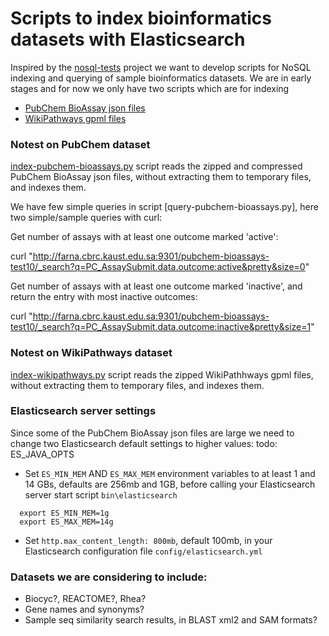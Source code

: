 # Scripts to index bioinformatics datasets with Elasticsearch 

Inspired by the [nosql-tests](https://github.com/weinberger/nosql-tests/)
project we want to develop scripts for NoSQL indexing and querying of
sample bioinformatics datasets.
We are in early stages and for now we only have two scripts which are
for indexing
* [PubChem BioAssay json files](ftp://ftp.ncbi.nlm.nih.gov/pubchem/Bioassay/JSON/)
* [WikiPathways gpml files](http://www.wikipathways.org/index.php/Download_Pathways)

### Notest on PubChem dataset 

[index-pubchem-bioassays.py](index-pubchem-bioassays.py) script reads
the zipped and compressed PubChem BioAssay json files,
without extracting them to temporary files, and indexes them.

We have few simple queries in script [query-pubchem-bioassays.py],
here two simple/sample queries with curl:

Get number of assays with at least one outcome marked 'active':

  curl "http://farna.cbrc.kaust.edu.sa:9301/pubchem-bioassays-test10/_search?q=PC_AssaySubmit.data.outcome:active&pretty&size=0"

Get number of assays with at least one outcome marked 'inactive', and return the entry with most inactive outcomes:

  curl "http://farna.cbrc.kaust.edu.sa:9301/pubchem-bioassays-test10/_search?q=PC_AssaySubmit.data.outcome:inactive&pretty&size=1"

 
### Notest on WikiPathways dataset 

[index-wikipathways.py](index-wikipathways.py) script reads
the zipped WikiPathhways gpml files,
without extracting them to temporary files, and indexes them.

### Elasticsearch server settings
Since some of the PubChem BioAssay json files are large we need to change
two Elasticsearch default settings to higher values:
todo: ES_JAVA_OPTS
* Set `ES_MIN_MEM` AND `ES_MAX_MEM` environment variables to at least 1 and 14 GBs,
  defaults are 256mb and 1GB, before calling your Elasticsearch server
  start script `bin\elasticsearch`
```
  export ES_MIN_MEM=1g
  export ES_MAX_MEM=14g
```  
* Set `http.max_content_length: 800mb`, default 100mb,
  in your Elasticsearch configuration file `config/elasticsearch.yml`


### Datasets we are considering to include: 
* Biocyc?, REACTOME?, Rhea?
* Gene names and synonyms?
* Sample seq similarity search results, in BLAST xml2 and SAM formats? 


